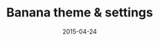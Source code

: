 ---
layout: landing
image: ../media/landing/portfolio/1.jpg
link: ../media/landing/portfolio/1.jpg

title:  "Banana theme & settings"
date:   2015-04-24 
categories: web
permalink: /3423424234/
---